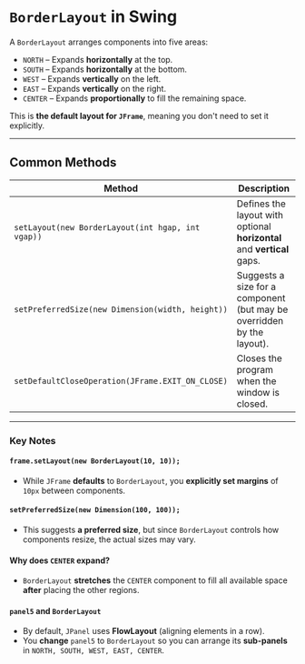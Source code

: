 # `BorderLayout` in Swing

A `BorderLayout` arranges components into five areas:
- `NORTH` – Expands **horizontally** at the top.
- `SOUTH` – Expands **horizontally** at the bottom.
- `WEST` – Expands **vertically** on the left.
- `EAST` – Expands **vertically** on the right.
- `CENTER` – Expands **proportionally** to fill the remaining space.

This is **the default layout for `JFrame`**, meaning you don't need to set it explicitly.

---

## Common Methods

| Method | Description |
|--------|------------|
| `setLayout(new BorderLayout(int hgap, int vgap))` | Defines the layout with optional **horizontal** and **vertical** gaps. |
| `setPreferredSize(new Dimension(width, height))` | Suggests a size for a component (but may be overridden by the layout). |
| `setDefaultCloseOperation(JFrame.EXIT_ON_CLOSE)` | Closes the program when the window is closed. |

---

### Key Notes

#### `frame.setLayout(new BorderLayout(10, 10));`

- While `JFrame` **defaults** to `BorderLayout`, you **explicitly set margins** of `10px` between components.

#### `setPreferredSize(new Dimension(100, 100));`

- This suggests **a preferred size**, but since `BorderLayout` controls how components resize, the actual sizes may vary.

#### Why does `CENTER` expand?

- `BorderLayout` **stretches** the `CENTER` component to fill all available space **after** placing the other regions.

#### `panel5` and `BorderLayout`

- By default, `JPanel` uses **FlowLayout** (aligning elements in a row).
- You **change** `panel5` to `BorderLayout` so you can arrange its **sub-panels** in `NORTH, SOUTH, WEST, EAST, CENTER`.
